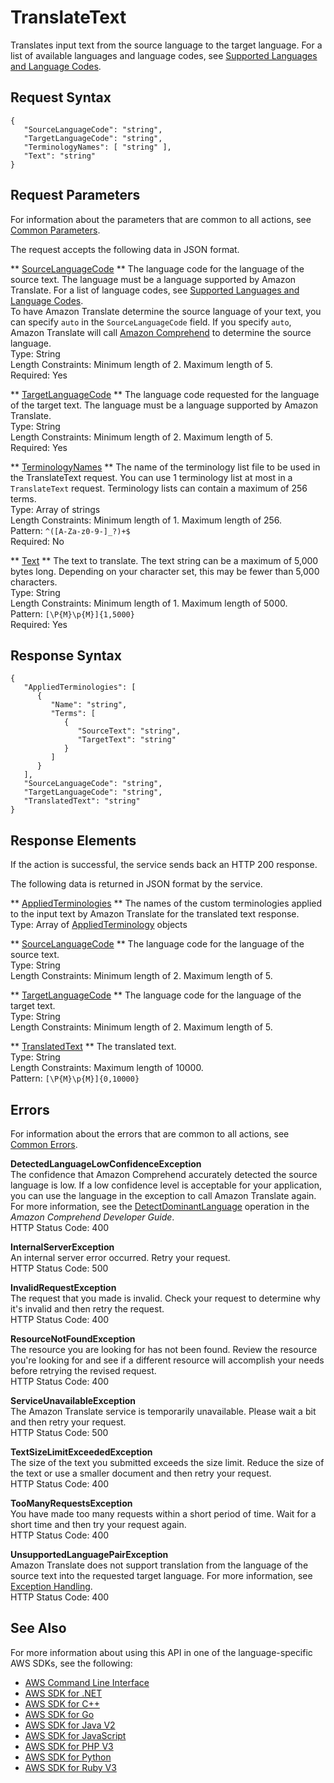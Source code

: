 # TranslateText<a name="API_TranslateText"></a>

Translates input text from the source language to the target language\. For a list of available languages and language codes, see [Supported Languages and Language Codes](what-is.md#what-is-languages)\.

## Request Syntax<a name="API_TranslateText_RequestSyntax"></a>

```
{
   "SourceLanguageCode": "string",
   "TargetLanguageCode": "string",
   "TerminologyNames": [ "string" ],
   "Text": "string"
}
```

## Request Parameters<a name="API_TranslateText_RequestParameters"></a>

For information about the parameters that are common to all actions, see [Common Parameters](CommonParameters.md)\.

The request accepts the following data in JSON format\.

 ** [SourceLanguageCode](#API_TranslateText_RequestSyntax) **   <a name="Translate-TranslateText-request-SourceLanguageCode"></a>
The language code for the language of the source text\. The language must be a language supported by Amazon Translate\. For a list of language codes, see [Supported Languages and Language Codes](what-is.md#what-is-languages)\.  
To have Amazon Translate determine the source language of your text, you can specify `auto` in the `SourceLanguageCode` field\. If you specify `auto`, Amazon Translate will call [Amazon Comprehend](https://docs.aws.amazon.com/comprehend/latest/dg/comprehend-general.html) to determine the source language\.  
Type: String  
Length Constraints: Minimum length of 2\. Maximum length of 5\.  
Required: Yes

 ** [TargetLanguageCode](#API_TranslateText_RequestSyntax) **   <a name="Translate-TranslateText-request-TargetLanguageCode"></a>
The language code requested for the language of the target text\. The language must be a language supported by Amazon Translate\.  
Type: String  
Length Constraints: Minimum length of 2\. Maximum length of 5\.  
Required: Yes

 ** [TerminologyNames](#API_TranslateText_RequestSyntax) **   <a name="Translate-TranslateText-request-TerminologyNames"></a>
The name of the terminology list file to be used in the TranslateText request\. You can use 1 terminology list at most in a `TranslateText` request\. Terminology lists can contain a maximum of 256 terms\.  
Type: Array of strings  
Length Constraints: Minimum length of 1\. Maximum length of 256\.  
Pattern: `^([A-Za-z0-9-]_?)+$`   
Required: No

 ** [Text](#API_TranslateText_RequestSyntax) **   <a name="Translate-TranslateText-request-Text"></a>
The text to translate\. The text string can be a maximum of 5,000 bytes long\. Depending on your character set, this may be fewer than 5,000 characters\.  
Type: String  
Length Constraints: Minimum length of 1\. Maximum length of 5000\.  
Pattern: `[\P{M}\p{M}]{1,5000}`   
Required: Yes

## Response Syntax<a name="API_TranslateText_ResponseSyntax"></a>

```
{
   "AppliedTerminologies": [ 
      { 
         "Name": "string",
         "Terms": [ 
            { 
               "SourceText": "string",
               "TargetText": "string"
            }
         ]
      }
   ],
   "SourceLanguageCode": "string",
   "TargetLanguageCode": "string",
   "TranslatedText": "string"
}
```

## Response Elements<a name="API_TranslateText_ResponseElements"></a>

If the action is successful, the service sends back an HTTP 200 response\.

The following data is returned in JSON format by the service\.

 ** [AppliedTerminologies](#API_TranslateText_ResponseSyntax) **   <a name="Translate-TranslateText-response-AppliedTerminologies"></a>
The names of the custom terminologies applied to the input text by Amazon Translate for the translated text response\.  
Type: Array of [AppliedTerminology](API_AppliedTerminology.md) objects

 ** [SourceLanguageCode](#API_TranslateText_ResponseSyntax) **   <a name="Translate-TranslateText-response-SourceLanguageCode"></a>
The language code for the language of the source text\.  
Type: String  
Length Constraints: Minimum length of 2\. Maximum length of 5\.

 ** [TargetLanguageCode](#API_TranslateText_ResponseSyntax) **   <a name="Translate-TranslateText-response-TargetLanguageCode"></a>
The language code for the language of the target text\.   
Type: String  
Length Constraints: Minimum length of 2\. Maximum length of 5\.

 ** [TranslatedText](#API_TranslateText_ResponseSyntax) **   <a name="Translate-TranslateText-response-TranslatedText"></a>
The translated text\.  
Type: String  
Length Constraints: Maximum length of 10000\.  
Pattern: `[\P{M}\p{M}]{0,10000}` 

## Errors<a name="API_TranslateText_Errors"></a>

For information about the errors that are common to all actions, see [Common Errors](CommonErrors.md)\.

 **DetectedLanguageLowConfidenceException**   
The confidence that Amazon Comprehend accurately detected the source language is low\. If a low confidence level is acceptable for your application, you can use the language in the exception to call Amazon Translate again\. For more information, see the [DetectDominantLanguage](https://docs.aws.amazon.com/comprehend/latest/dg/API_DetectDominantLanguage.html) operation in the *Amazon Comprehend Developer Guide*\.   
HTTP Status Code: 400

 **InternalServerException**   
An internal server error occurred\. Retry your request\.  
HTTP Status Code: 500

 **InvalidRequestException**   
 The request that you made is invalid\. Check your request to determine why it's invalid and then retry the request\.   
HTTP Status Code: 400

 **ResourceNotFoundException**   
The resource you are looking for has not been found\. Review the resource you're looking for and see if a different resource will accomplish your needs before retrying the revised request\.  
HTTP Status Code: 400

 **ServiceUnavailableException**   
The Amazon Translate service is temporarily unavailable\. Please wait a bit and then retry your request\.  
HTTP Status Code: 500

 **TextSizeLimitExceededException**   
 The size of the text you submitted exceeds the size limit\. Reduce the size of the text or use a smaller document and then retry your request\.   
HTTP Status Code: 400

 **TooManyRequestsException**   
 You have made too many requests within a short period of time\. Wait for a short time and then try your request again\.  
HTTP Status Code: 400

 **UnsupportedLanguagePairException**   
Amazon Translate does not support translation from the language of the source text into the requested target language\. For more information, see [Exception Handling](how-it-works.md#how-to-error-msg)\.   
HTTP Status Code: 400

## See Also<a name="API_TranslateText_SeeAlso"></a>

For more information about using this API in one of the language\-specific AWS SDKs, see the following:
+  [ AWS Command Line Interface](https://docs.aws.amazon.com/goto/aws-cli/translate-2017-07-01/TranslateText) 
+  [ AWS SDK for \.NET](https://docs.aws.amazon.com/goto/DotNetSDKV3/translate-2017-07-01/TranslateText) 
+  [ AWS SDK for C\+\+](https://docs.aws.amazon.com/goto/SdkForCpp/translate-2017-07-01/TranslateText) 
+  [ AWS SDK for Go](https://docs.aws.amazon.com/goto/SdkForGoV1/translate-2017-07-01/TranslateText) 
+  [ AWS SDK for Java V2](https://docs.aws.amazon.com/goto/SdkForJavaV2/translate-2017-07-01/TranslateText) 
+  [ AWS SDK for JavaScript](https://docs.aws.amazon.com/goto/AWSJavaScriptSDK/translate-2017-07-01/TranslateText) 
+  [ AWS SDK for PHP V3](https://docs.aws.amazon.com/goto/SdkForPHPV3/translate-2017-07-01/TranslateText) 
+  [ AWS SDK for Python](https://docs.aws.amazon.com/goto/boto3/translate-2017-07-01/TranslateText) 
+  [ AWS SDK for Ruby V3](https://docs.aws.amazon.com/goto/SdkForRubyV3/translate-2017-07-01/TranslateText) 